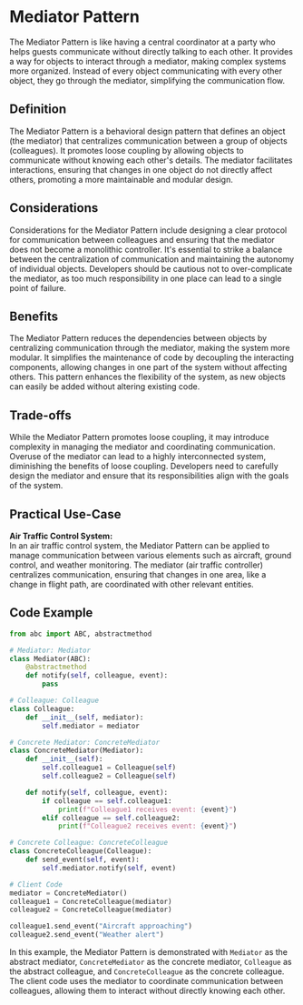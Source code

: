 # Mediator Pattern

The Mediator Pattern is like having a central coordinator at a party who helps guests communicate without directly talking to each other. It provides a way for objects to interact through a mediator, making complex systems more organized. Instead of every object communicating with every other object, they go through the mediator, simplifying the communication flow.

## Definition

The Mediator Pattern is a behavioral design pattern that defines an object (the mediator) that centralizes communication between a group of objects (colleagues). It promotes loose coupling by allowing objects to communicate without knowing each other's details. The mediator facilitates interactions, ensuring that changes in one object do not directly affect others, promoting a more maintainable and modular design.

## Considerations

Considerations for the Mediator Pattern include designing a clear protocol for communication between colleagues and ensuring that the mediator does not become a monolithic controller. It's essential to strike a balance between the centralization of communication and maintaining the autonomy of individual objects. Developers should be cautious not to over-complicate the mediator, as too much responsibility in one place can lead to a single point of failure.

## Benefits

The Mediator Pattern reduces the dependencies between objects by centralizing communication through the mediator, making the system more modular. It simplifies the maintenance of code by decoupling the interacting components, allowing changes in one part of the system without affecting others. This pattern enhances the flexibility of the system, as new objects can easily be added without altering existing code.

## Trade-offs

While the Mediator Pattern promotes loose coupling, it may introduce complexity in managing the mediator and coordinating communication. Overuse of the mediator can lead to a highly interconnected system, diminishing the benefits of loose coupling. Developers need to carefully design the mediator and ensure that its responsibilities align with the goals of the system.

## Practical Use-Case

**Air Traffic Control System:**\
In an air traffic control system, the Mediator Pattern can be applied to manage communication between various elements such as aircraft, ground control, and weather monitoring. The mediator (air traffic controller) centralizes communication, ensuring that changes in one area, like a change in flight path, are coordinated with other relevant entities.

## Code Example

```python
from abc import ABC, abstractmethod

# Mediator: Mediator
class Mediator(ABC):
    @abstractmethod
    def notify(self, colleague, event):
        pass

# Colleague: Colleague
class Colleague:
    def __init__(self, mediator):
        self.mediator = mediator

# Concrete Mediator: ConcreteMediator
class ConcreteMediator(Mediator):
    def __init__(self):
        self.colleague1 = Colleague(self)
        self.colleague2 = Colleague(self)

    def notify(self, colleague, event):
        if colleague == self.colleague1:
            print(f"Colleague1 receives event: {event}")
        elif colleague == self.colleague2:
            print(f"Colleague2 receives event: {event}")

# Concrete Colleague: ConcreteColleague
class ConcreteColleague(Colleague):
    def send_event(self, event):
        self.mediator.notify(self, event)

# Client Code
mediator = ConcreteMediator()
colleague1 = ConcreteColleague(mediator)
colleague2 = ConcreteColleague(mediator)

colleague1.send_event("Aircraft approaching")
colleague2.send_event("Weather alert")
```

In this example, the Mediator Pattern is demonstrated with `Mediator` as the abstract mediator, `ConcreteMediator` as the concrete mediator, `Colleague` as the abstract colleague, and `ConcreteColleague` as the concrete colleague. The client code uses the mediator to coordinate communication between colleagues, allowing them to interact without directly knowing each other.
